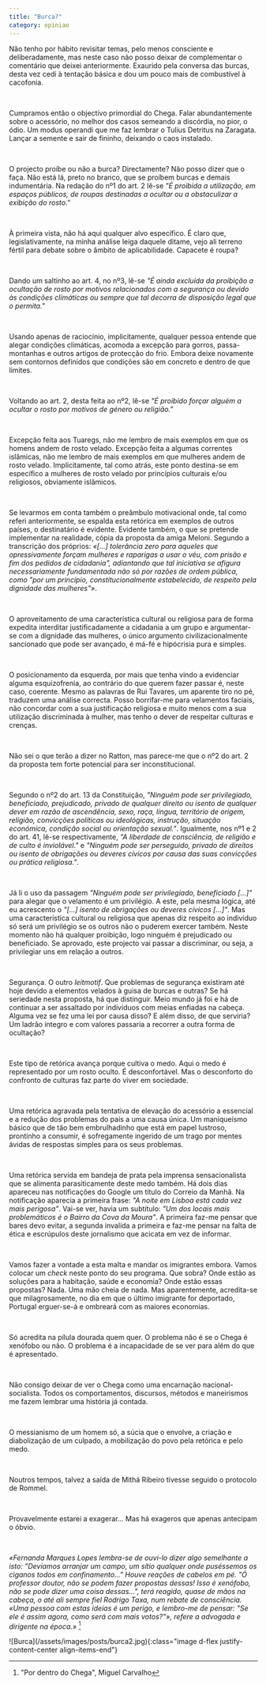 ```yaml
---
title: "Burca?"
category: opiniao
---
```


Não tenho por hábito revisitar temas, pelo menos consciente e deliberadamente, mas neste caso não posso deixar de complementar o comentário que deixei anteriormente. Exaurido pela conversa das burcas, desta vez cedi à tentação básica e dou um pouco mais de combustível à cacofonia.

<br />

Cumpramos então o objectivo primordial do Chega. Falar abundantemente sobre o acessório, no melhor dos casos semeando a discórdia, no pior, o ódio. Um modus operandi que me faz lembrar o Tulius Detritus na Zaragata. Lançar a semente e sair de fininho, deixando o caos instalado.

<br />

O projecto proíbe ou não a burca? Directamente? Não posso dizer que o faça. Não está lá, preto no branco, que se proíbem burcas e demais indumentária. Na redação do nº1 do art. 2 lê-se *"É proibida a utilização, em espaços públicos, de roupas destinadas a ocultar ou a obstaculizar a exibição do rosto."*

<br />

À primeira vista, não há aqui qualquer alvo específico. É claro que, legislativamente, na minha análise leiga daquele ditame, vejo ali terreno fértil para debate sobre o âmbito de aplicabilidade. Capacete é roupa?

<br />

Dando um saltinho ao art. 4, no nº3, lê-se *"É ainda excluída da proibição a ocultação de rosto por motivos relacionados com a segurança ou devido às condições climáticas ou sempre que tal decorra de disposição legal que o permita."*

<br />

Usando apenas de raciocínio, implicitamente, qualquer pessoa entende que alegar condições climáticas, acomoda a excepção para gorros, passa-montanhas e outros artigos de protecção do frio. Embora deixe novamente sem contornos definidos que condições são em concreto e dentro de que limites.

<br />

Voltando ao art. 2, desta feita ao nº2, lê-se *"É proibido forçar alguém a ocultar o rosto por motivos de género ou religião."*

<br />

Excepção feita aos Tuaregs, não me lembro de mais exemplos em que os homens andem de rosto velado. Excepção feita a algumas correntes islâmicas, não me lembro de mais exemplos em que mulheres andem de rosto velado. Implicitamente, tal como atrás, este ponto destina-se em específico a mulheres de rosto velado por princípios culturais e/ou religiosos, obviamente islâmicos.

<br />

Se levarmos em conta também o preâmbulo motivacional onde, tal como referi anteriormente, se espalda esta retórica em exemplos de outros países, o destinatário é evidente. Evidente também, o que se pretende implementar na realidade, cópia da proposta da amiga Meloni. Segundo a transcrição dos próprios: *«[...] tolerância zero para aqueles que opressivamente forçam mulheres e raparigas a usar o véu, com prisão e fim dos pedidos de cidadania", adiantando que tal iniciativa se afigura necessariamente fundamentada não só por razões de ordem pública, como "por um princípio, constitucionalmente estabelecido, de respeito pela dignidade das mulheres"»*.

<br />

O aproveitamento de uma característica cultural ou religiosa para de forma expedita interditar justificadamente a cidadania a um grupo e argumentar-se com a dignidade das mulheres, o único argumento civilizacionalmente sancionado que pode ser avançado, é má-fé e hipócrisia pura e simples.

<br />

O posicionamento da esquerda, por mais que tenha vindo a evidenciar alguma esquizofrenia, ao contrário do que querem fazer passar é, neste caso, coerente. Mesmo as palavras de Rui Tavares, um aparente tiro no pé, traduzem uma análise correcta. Posso borrifar-me para velamentos faciais, não concordar com a sua justificação religiosa e muito menos com a sua utilização discriminada à mulher, mas tenho o dever de respeitar culturas e crenças.

<br />

Não sei o que terão a dizer no Ratton, mas parece-me que o nº2 do art. 2 da proposta tem forte potencial para ser inconstitucional.

<br />

Segundo o nº2 do art. 13 da Constituição, *"Ninguém pode ser privilegiado, beneficiado, prejudicado, privado de qualquer direito ou isento de qualquer dever em razão de ascendência, sexo, raça, língua, território de origem, religião, convicções políticas ou ideológicas, instrução, situação económica, condição social ou orientação sexual."*. Igualmente, nos nº1 e 2 do art. 41, lê-se respectivamente, *"A liberdade de consciência, de religião e de culto é inviolável."* e *"Ninguém pode ser perseguido, privado de direitos ou isento de obrigações ou deveres cívicos por causa das suas convicções ou prática religiosa."*.

<br />

Já li o uso da passagem *"Ninguém pode ser privilegiado, beneficiado [...]"* para alegar que o velamento é um privilégio. A este, pela mesma lógica, até eu acrescento o *"[...] isento de obrigações ou deveres cívicos [...]"*. Mas uma característica cultural ou religiosa que apenas diz respeito ao indivíduo só será um privilégio se os outros não o puderem exercer também. Neste momento não há qualquer proibição, logo ninguém é prejudicado ou beneficiado. Se aprovado, este projecto vai passar a discriminar, ou seja, a privilegiar uns em relação a outros.

<br />

Segurança. O outro *leitmotif*. Que problemas de segurança existiram até hoje devido a elementos velados à guisa de burcas e outras? Se há seriedade nesta proposta, há que distinguir. Meio mundo já foi e há de continuar a ser assaltado por indivíduos com meias enfiadas na cabeça. Alguma vez se fez uma lei por causa disso? E além disso, de que serviria? Um ladrão íntegro e com valores passaria a recorrer a outra forma de ocultação?

<br />

Este tipo de retórica avança porque cultiva o medo. Aqui o medo é representado por um rosto oculto. É desconfortável. Mas o desconforto do confronto de culturas faz parte do viver em sociedade.

<br />

Uma retórica agravada pela tentativa de elevação do acessório a essencial e a redução dos problemas do país a uma causa única. Um maniqueísmo básico que de tão bem embrulhadinho que está em papel lustroso, prontinho a consumir, é sofregamente ingerido de um trago por mentes ávidas de respostas simples para os seus problemas.

<br />

Uma retórica servida em bandeja de prata pela imprensa sensacionalista que se alimenta parasiticamente deste medo também. Há dois dias apareceu nas notificações do Google um título do Correio da Manhã. Na notificação aparecia a primeira frase: *"A noite em Lisboa está cada vez mais perigosa"*. Vai-se ver, havia um subtítulo: *"Um dos locais mais problemáticos é o Bairro da Cova da Moura"*. A primeira faz-me pensar que bares devo evitar, a segunda invalida a primeira e faz-me pensar na falta de ética e escrúpulos deste jornalismo que acicata em vez de informar.

<br />

Vamos fazer a vontade a esta malta e mandar os imigrantes embora. Vamos colocar um *check* neste ponto do seu programa. Que sobra? Onde estão as soluções para a habitação, saúde e economia? Onde estão essas propostas? Nada. Uma mão cheia de nada. Mas aparentemente, acredita-se que milagrosamente, no dia em que o último imigrante for deportado, Portugal erguer-se-á e ombreará com as maiores economias.

<br />

Só acredita na pílula dourada quem quer. O problema não é se o Chega é xenófobo ou não. O problema é a incapacidade de se ver para além do que é apresentado.

<br />

Não consigo deixar de ver o Chega como uma encarnação nacional-socialista. Todos os comportamentos, discursos, métodos e maneirismos me fazem lembrar uma história já contada.

<br />

O messianismo de um homem só, a súcia que o envolve, a criação e diabolização de um culpado, a mobilização do povo pela retórica e pelo medo.

<br />

Noutros tempos, talvez a saída de Mithá Ribeiro tivesse seguido o protocolo de Rommel.

<br />

Provavelmente estarei a exagerar... Mas há exageros que apenas antecipam o óbvio.

<br />

*«Fernanda Marques Lopes lembra-se de ouvi-lo dizer algo semelhante a isto: "Devíamos arranjar um campo, um sítio qualquer onde puséssemos os ciganos todos em confinamento..." Houve reações de cabelos em pé. "Ó professor doutor, não se podem fazer propostas dessas! Isso é xenófobo, não se pode dizer uma coisa dessas...", terá reagido, quase de mãos na cabeça, o até ali sempre fiel Rodrigo Taxa, num rebate de consciência. «Uma pessoa com estas ideias é um perigo, e lembro-me de pensar: "Se ele é assim agora, como será com mais votos?"», refere a advogada e dirigente na época.»* [^1]

<span class="container d-flex">
<span class="col">
    <span class="row">
        <span class="col-sm">
            <span class="row">![Burca](/assets/images/posts/burca2.jpg){:class="image d-flex justify-content-center align-items-end"}</span>
        </span>
    </span> 
</span>
</span>


[^1]: "Por dentro do Chega", Miguel Carvalho
